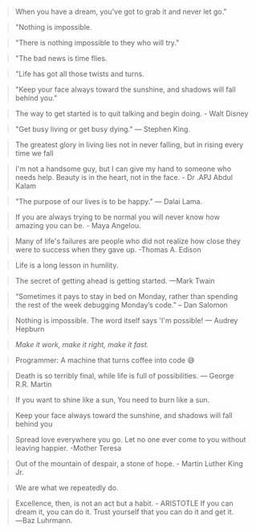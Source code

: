> When you have a dream, you've got to grab it and never let go."

> "Nothing is impossible. 

> "There is nothing impossible to they who will try." 

> "The bad news is time flies. 

> "Life has got all those twists and turns. 

> "Keep your face always toward the sunshine, and shadows will fall behind you."

> The way to get started is to quit talking and begin doing. - Walt Disney

> "Get busy living or get busy dying." — Stephen King.

> The greatest glory in living lies not in never falling, but in rising every time we fall

> I'm not a handsome guy, but I can give my hand to someone who needs help. Beauty is in the heart, not in the face. - Dr .APJ Abdul Kalam

> "The purpose of our lives is to be happy." — Dalai Lama.

> If you are always trying to be normal you will never know how amazing you can be. - Maya Angelou.

> Many of life's failures are people who did not realize how close they were to success when they gave up. -Thomas A. Edison

> Life is a long lesson in humility.

> The secret of getting ahead is getting started. —Mark Twain

> “Sometimes it pays to stay in bed on Monday, rather than spending the rest of the week debugging Monday’s code.” – Dan Salomon

> Nothing is impossible. The word itself says 'I'm possible! — Audrey Hepburn

> _Make it work, make it right, make it fast._

> Programmer: A machine that turns coffee into code 😅

> Death is so terribly final, while life is full of possibilities. — George R.R. Martin

> If you want to shine like a sun, You need to burn like a sun.

> Keep your face always toward the sunshine, and shadows will fall behind you

> Spread love everywhere you go. Let no one ever come to you without leaving happier. -Mother Teresa

> Out of the mountain of despair, a stone of hope. - Martin Luther King Jr.

> We are what we repeatedly do.

> Excellence, then, is not an act but a habit. - ARISTOTLE
>If you can dream it, you can do it.
>Trust yourself that you can do it and get it. ―Baz Luhrmann.
